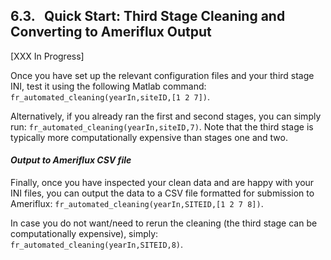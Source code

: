 ## 6.3. &nbsp; Quick Start: Third Stage Cleaning and Converting to Ameriflux Output

[XXX In Progress]

Once you have set up the relevant configuration files and your third stage INI, test it using the following Matlab command:
`fr_automated_cleaning(yearIn,siteID,[1 2 7])`.

Alternatively, if you already ran the first and second stages, you can simply run: `fr_automated_cleaning(yearIn,siteID,7)`. Note that the third stage is typically more computationally expensive than stages one and two.

#### *Output to Ameriflux CSV file*
Finally, once you have inspected your clean data and are happy with your INI files, you can output the data to a CSV file formatted for submission to Ameriflux:
`fr_automated_cleaning(yearIn,SITEID,[1 2 7 8])`.

In case you do not want/need to rerun the cleaning (the third stage can be computationally expensive), simply:
`fr_automated_cleaning(yearIn,SITEID,8)`.
